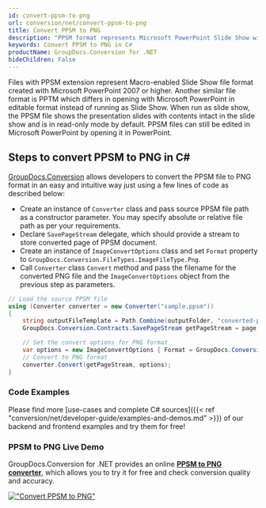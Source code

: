 ```yaml
---
id: convert-ppsm-to-png
url: conversion/net/convert-ppsm-to-png
title: Convert PPSM to PNG
description: "PPSM format represents Microsoft PowerPoint Slide Show with .ppsm extension. Learn how to convert PPSM to PNG file programmatically in C# language using GroupDocs.Conversion for .NET library."
keywords: Convert PPSM to PNG in C#
productName: GroupDocs.Conversion for .NET
hideChildren: False
---
```


Files with PPSM extension represent Macro-enabled Slide Show file format created with Microsoft PowerPoint 2007 or higher. Another similar file format is PPTM which differs in opening with Microsoft PowerPoint in editable format instead of running as Slide Show. When run as slide show, the PPSM file shows the presentation slides with contents intact in the slide show and is in read-only mode by default. PPSM files can still be edited in Microsoft PowerPoint by opening it in PowerPoint.

## Steps to convert PPSM to PNG in C#

[GroupDocs.Conversion](https://products.groupdocs.com/conversion/net) allows developers to convert the PPSM file to PNG format in an easy and intuitive way just using a few lines of code as described below:

* Create an instance of `Converter` class and pass source PPSM file path as a constructor parameter. You may specify absolute or relative file path as per your requirements. 
* Declare `SavePageStream` delegate, which should provide a stream to store converted page of PPSM document.
* Create an instance of `ImageConvertOptions` class and set `Format` property to `GroupDocs.Conversion.FileTypes.ImageFileType.Png`.
* Call `Converter` class `Convert` method and pass the filename for the converted PNG file and the `ImageConvertOptions` object from the previous step as parameters.

```csharp
// Load the source PPSM file
using (Converter converter = new Converter("sample.ppsm"))
{
    string outputFileTemplate = Path.Combine(outputFolder, "converted-page-{0}.png");
    GroupDocs.Conversion.Contracts.SavePageStream getPageStream = page => new FileStream(string.Format(outputFileTemplate, page), FileMode.Create);

    // Set the convert options for PNG format
    var options = new ImageConvertOptions { Format = GroupDocs.Conversion.FileTypes.ImageFileType.Png };   
    // Convert to PNG format
    converter.Convert(getPageStream, options);
}
```

### Code Examples

Please find more [use-cases and complete C# sources]({{< ref "conversion/net/developer-guide/examples-and-demos.md" >}}) of our backend and frontend examples and try them for free!

### PPSM to PNG Live Demo

GroupDocs.Conversion for .NET provides an online [**PPSM to PNG converter**](https://products.groupdocs.app/conversion/ppsm-to-png), which allows you to try it for free and check conversion quality and accuracy.

[!["Convert PPSM to PNG"](conversion/net/images/convert-to-png/convert-ppsm-to-png.png)](https://products.groupdocs.app/conversion/ppsm-to-png)